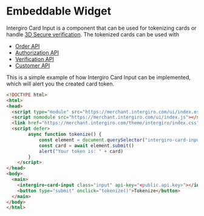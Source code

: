# Embeddable Widget
Intergiro Card Input is a component that can be used for tokenizing cards or handle [3D Secure verification](./verification.html). The tokenized cards can be used with 

- [Order API](../order/create.html)
- [Authorization API](../acquiring/api.html#authorization)
- [Verification API](../acquiring/api.html#verification)
- [Customer API](../customer/create.html)

This is a simple example of how Intergiro Card Input can be implemented, which will alert you the created card token. 

``` html + js
<!DOCTYPE html>
<html>
<head>
  <script type="module" src="https://merchant.intergiro.com/ui/index.esm.js"></script>
  <script nomodule src="https://merchant.intergiro.com/ui/index.js"></script>
  <link href="https://merchant.intergiro.com/theme/intergiro/index.css" rel="stylesheet">
  <script defer>
		async function tokenize() {
			const element = document.querySelector("intergiro-card-input")
			const card = await element.submit()
			alert("Your token is: " + card)
		}
	</script>
</head>
<body>
  <main>
    <intergiro-card-input class="input" api-key="<public.api.key>"></intergiro-card-input>
    <button type="submit" onclick="tokenize()">Tokenize</button>
  </main>
</body>
</html>
```

<!-- ## Error -->
